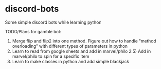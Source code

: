 # discord-bots
Some simple discord bots while learning python

TODO/Plans for gamble bot:
  1) Merge flip and flip2 into one method. Figure out how to handle "method overloading" with different types of parameters in python
  2) Learn to read from google sheets and add in marvel/philo
    2.5) Add in marvel/philo to spin for a specific item
  3) Learn to make classes in python and add simple blackjack
